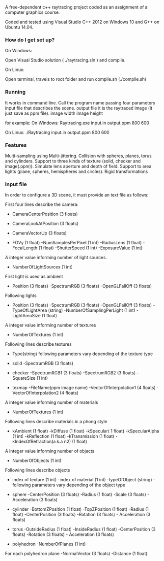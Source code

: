 A free-dependent c++ raytracing project coded as an assignment of a computer graphics course. 

Coded and tested using Visual Studio C++ 2012 on Windows 10 and G++ on Ubuntu 14.04.

### How do I get set up? ###

On Windows:

Open Visual Studio solution ( ./raytracing.sln ) and compile.

On Linux:

Open terminal, travels to root folder and run compile.sh (./compile.sh)

### Running ###

It works in command line. Call the program name passing four parameters
input file that describes the scene.
output file it is the raytraced image (it just save as ppm file).
image width
image height

for example:
On Windows:
Raytracing.exe input.in output.ppm 800 600

On Linux:
./Raytracing input.in output.ppm 800 600

### Features ###

Multi-sampling using Multi-jittering.
Collision with spheres, planes, torus and cylinders.
Support to three kinds of texture (solid, checker and image(.ppm)).
Simulate lens aperture and depth of field.
Support to area lights (plane, spheres, hemispheres and circles).
Rigid transformations


### Input file ###

In order to configure a 3D scene, it must provide an text file as follows:

First four lines describe the camera:

- CameraCenterPosition (3 floats)

- CameraLookAtPosition (3 floats)

- CameraVectorUp (3 floats)

- FOVy (1 float) -NumSamplesPerPixel (1 int) -RadiusLens (1 float) -FocalLength (1 float) -ShutterSpeed (1 int) -ExposureValue (1 int)


A integer value informing number of light sources.

- NumberOfLightSources (1 int)

First light is used as ambient

- Position (3 floats) -SpectrumRGB (3 floats) -OpenGLFallOff (3 floats)

Following lights

- Position (3 floats) -SpectrumRGB (3 floats) -OpenGLFallOff (3 floats) -TypeOfLightArea (string) -NumberOfSamplingPerLight (1 int) -LightAreaSize (1 float)

A integer value informing number of textures

- NumberOfTextures (1 int)

Following lines describe textures

- Type(string) following parameters vary depending of the texture type

- solid -SpectrumRGB (3 floats)

- checker -SpectrumRGB1 (3 floats) -SpectrumRGB2 (3 floats) -SquareSize (1 int)

- texmap -FileName(ppm image name) -VectorOfInterpolation1 (4 floats)  -VectorOfInterpolation2 (4 floats)  

A integer value informing number of materials

- NumberOfTextures (1 int)

Following lines describe materials in a phong style

- kAmbient (1 float) -kDiffuse (1 float) -kSpecular( 1 float) -kSpecularAlpha (1 int) -kReflection (1 float) -kTransmission (1 float) -kIndexOfRefraction(a.k.a n2) (1 float)  

A integer value informing number of objects

- NumberOfObjects (1 int)

Following lines describe objects

- index of texture (1 int) -index of material (1 int) -typeOfObject (string) -following parameters vary depending of the object type

- sphere -CenterPosition (3 floats) -Radius (1 float) -Scale (3 floats) -Acceleration (3 floats)

- cylinder -BottomZPosition (1 float) -TopZPosition (1 float) -Radius (1 float) -CenterPosition (3 floats) -Rotation (3 floats) - Acceleration (3 floats)

- torus -OutsideRadius (1 float) -InsideRadius (1 float)  -CenterPosition (3 floats) -Rotation (3 floats) - Acceleration (3 floats)

- polyhedron -NumberOfPlanes (1 int) 

For each polyhedron plane -NormalVector (3 floats) -Distance (1 float) 
	
